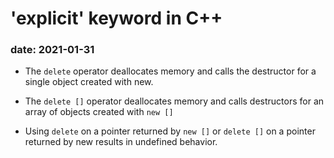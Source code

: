 # 'explicit' keyword in C++
### date: 2021-01-31

* The `delete` operator deallocates memory and calls the destructor for a 
single object created with new. 

* The `delete []` operator deallocates memory and calls destructors for an
array of objects created with `new []`

* Using `delete` on a pointer returned by `new []` or `delete []` on a pointer
returned by new results in undefined behavior.

